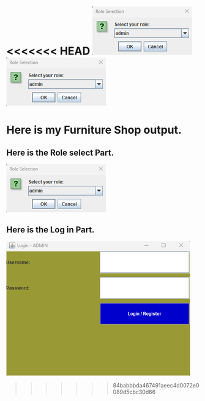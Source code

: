 <<<<<<< HEAD
![role](https://github.com/Riajul-56/FrunitureShop/blob/main/Role.png)
![role](https://github.com/Riajul-56/FrunitureShop/blob/main/Role.png)
=======
# **Here is my Furniture Shop output.**
## **Here is the Role select Part.**
![logo](https://github.com/Riajul-56/FrunitureShop/blob/main/Role.png)
## **Here is the Log in Part.**
![logo](https://github.com/Riajul-56/FrunitureShop/blob/main/login.png)
>>>>>>> 84babbbda467491aeec4d0072e0089d5cbc30d66
